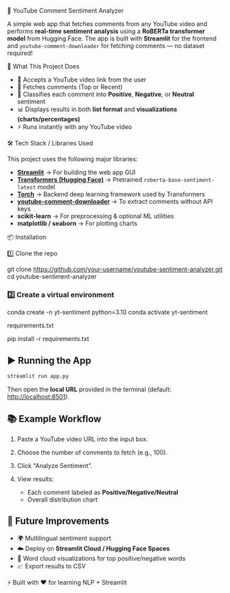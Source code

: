 🎥 YouTube Comment Sentiment Analyzer

A simple web app that fetches comments from any YouTube video and performs **real-time sentiment analysis** using a **RoBERTa transformer model** from Hugging Face.
The app is built with **Streamlit** for the frontend and `youtube-comment-downloader` for fetching comments — no dataset required!



 🚀 What This Project Does

* 🔗 Accepts a YouTube video link from the user
* 💬 Fetches comments (Top or Recent)
* 🤖 Classifies each comment into **Positive**, **Negative**, or **Neutral** sentiment
* 📊 Displays results in both **list format** and **visualizations (charts/percentages)**
* ⚡ Runs instantly with any YouTube video



🛠️ Tech Stack / Libraries Used

This project uses the following major libraries:

* **[Streamlit](https://streamlit.io/)** → For building the web app GUI
* **[Transformers (Hugging Face)](https://huggingface.co/transformers/)** → Pretrained `roberta-base-sentiment-latest` model
* **[Torch](https://pytorch.org/)** → Backend deep learning framework used by Transformers
* **[youtube-comment-downloader](https://pypi.org/project/youtube-comment-downloader/)** → To extract comments without API keys
* **scikit-learn** → For preprocessing & optional ML utilities
* **matplotlib / seaborn** → For plotting charts



 📦 Installation

1️⃣ Clone the repo


git clone https://github.com/your-username/youtube-sentiment-analyzer.git
cd youtube-sentiment-analyzer


### 2️⃣ Create a virtual environment


conda create -n yt-sentiment python=3.10
conda activate yt-sentiment



requirements.txt

pip install -r requirements.txt



## ▶️ Running the App

```bash
streamlit run app.py
```

Then open the **local URL** provided in the terminal (default: [http://localhost:8501](http://localhost:8501)).



## 📚 Example Workflow

1. Paste a YouTube video URL into the input box.
2. Choose the number of comments to fetch (e.g., 100).
3. Click "Analyze Sentiment".
4. View results:

   * Each comment labeled as **Positive/Negative/Neutral**
   * Overall distribution chart


## 🔮 Future Improvements

* 🌍 Multilingual sentiment support
* ☁️ Deploy on **Streamlit Cloud / Hugging Face Spaces**
* 🔎 Word cloud visualizations for top positive/negative words
* 📈 Export results to CSV


⚡ Built with ❤️ for learning NLP + Streamlit




